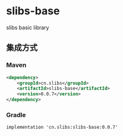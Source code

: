 # slibs-base
slibs basic library


## 集成方式
### Maven
```xml
<dependency>
    <groupId>cn.slibs</groupId>
    <artifactId>slibs-base</artifactId>
    <version>0.0.7</version>
</dependency>
```

### Gradle
```
implementation 'cn.slibs:slibs-base:0.0.7'
```


